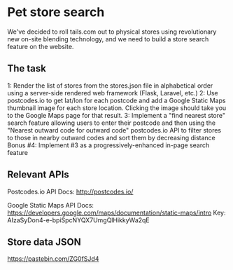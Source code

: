 # Pet store search

We've decided to roll tails.com out to physical stores using revolutionary new on-site blending technology, and we need to build a store search feature on the website.

## The task

1: Render the list of stores from the stores.json file in alphabetical order using a server-side rendered web framework (Flask, Laravel, etc.)
2: Use postcodes.io to get lat/lon for each postcode and add a Google Static Maps thumbnail image for each store location. Clicking the image should take you to the Google Maps page for that result.
3: Implement a "find nearest store" search feature allowing users to enter their postcode and then using the "Nearest outward code for outward code" postcodes.io API to filter stores to those in nearby outward codes and sort them by decreasing distance
Bonus #4: Implement #3 as a progressively-enhanced in-page search feature

## Relevant APIs

Postcodes.io API
Docs: http://postcodes.io/

Google Static Maps API
Docs: https://developers.google.com/maps/documentation/static-maps/intro
Key: AIzaSyDon4-e-bpiSpcNYQX7UmgQlHikkyWa2qE


## Store data JSON

https://pastebin.com/ZG0fSJd4
